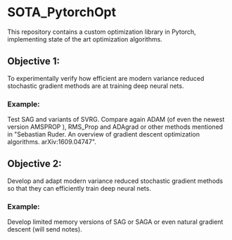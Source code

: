 # SOTA_PytorchOpt
This repository contains a custom optimization library in Pytorch, implementing state  of the art optimization algorithms.  


## Objective 1: 
To experimentally verify how efficient are modern variance reduced stochastic gradient methods are at training deep neural nets.

### Example: 
Test SAG and variants of SVRG. Compare again ADAM (of even the newest version AMSPROP ), RMS_Prop and ADAgrad or other methods mentioned in "Sebastian Ruder. An overview of gradient descent optimization algorithms.  arXiv:1609.04747". 

## Objective 2:
Develop and adapt modern variance reduced stochastic gradient methods so that they can efficiently train deep neural nets. 

### Example:
Develop limited memory versions of SAG or SAGA or even natural gradient descent (will send notes).

